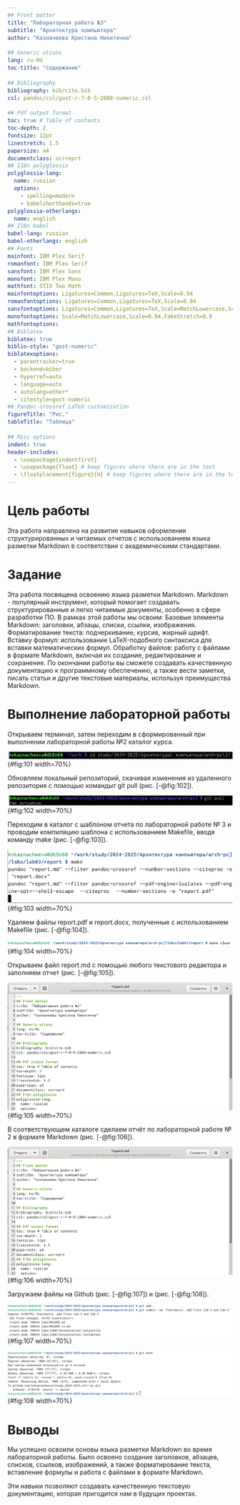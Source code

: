 ```yaml
---
## Front matter
title: "Лабораторная работа №3"
subtitle: "Архитектура компьютера"
author: "Казначеева Кристина Никитична"

## Generic otions
lang: ru-RU
toc-title: "Содержание"

## Bibliography
bibliography: bib/cite.bib
csl: pandoc/csl/gost-r-7-0-5-2008-numeric.csl

## Pdf output format
toc: true # Table of contents
toc-depth: 2
fontsize: 12pt
linestretch: 1.5
papersize: a4
documentclass: scrreprt
## I18n polyglossia
polyglossia-lang:
  name: russian
  options:
	- spelling=modern
	- babelshorthands=true
polyglossia-otherlangs:
  name: english
## I18n babel
babel-lang: russian
babel-otherlangs: english
## Fonts
mainfont: IBM Plex Serif
romanfont: IBM Plex Serif
sansfont: IBM Plex Sans
monofont: IBM Plex Mono
mathfont: STIX Two Math
mainfontoptions: Ligatures=Common,Ligatures=TeX,Scale=0.94
romanfontoptions: Ligatures=Common,Ligatures=TeX,Scale=0.94
sansfontoptions: Ligatures=Common,Ligatures=TeX,Scale=MatchLowercase,Scale=0.94
monofontoptions: Scale=MatchLowercase,Scale=0.94,FakeStretch=0.9
mathfontoptions:
## Biblatex
biblatex: true
biblio-style: "gost-numeric"
biblatexoptions:
  - parentracker=true
  - backend=biber
  - hyperref=auto
  - language=auto
  - autolang=other*
  - citestyle=gost-numeric
## Pandoc-crossref LaTeX customization
figureTitle: "Рис."
tableTitle: "Таблица"

## Misc options
indent: true
header-includes:
  - \usepackage{indentfirst}
  - \usepackage{float} # keep figures where there are in the text
  - \floatplacement{figure}{H} # keep figures where there are in the text
---
```


# Цель работы

Эта работа направлена на развитие навыков оформления структурированных и читаемых отчетов с использованием языка разметки Markdown в соответствии с академическими стандартами.

# Задание

Эта работа посвящена освоению языка разметки Markdown. Markdown - популярный инструмент, который помогает создавать структурированные и легко читаемые документы, особенно в сфере разработки ПО. В рамках этой работы мы освоим: Базовые элементы Markdown: заголовки, абзацы, списки, ссылки, изображения. Форматирование текста: подчеркивание, курсив, жирный шрифт. Вставку формул: использование LaTeX-подобного синтаксиса для вставки математических формул. Обработку файлов: работу с файлами в формате Markdown, включая их создание, редактирование и сохранение. По окончании работы вы сможете создавать качественную документацию к программному обеспечению, а также вести заметки, писать статьи и другие текстовые материалы, используя преимущества Markdown.

# Выполнение лабораторной работы

Открываем терминал, затем переходим в сформированный при выполнении лабораторной работы №2 каталог курса. 

![Переход в каталог](image/101.png){#fig:101 width=70%}

Обновляем локальный репозиторий, скачивая изменения из удаленного репозитория с помощью командыт git pull (рис. [-@fig:102]).

![Обновление данных каталога](image/102.png){#fig:102 width=70%}

Переходим в каталог с шаблоном отчета по лабораторной работе № 3 и проводим компиляцию шаблона с использованием Makefile, вводя команду make (рис. [-@fig:103]).

![Выполнение компиляции шаблона](image/103.png){#fig:103 width=70%}

Удаляем файлы report.pdf и report.docx, полученные с использованием Makefile (рис. [-@fig:104]).

![Удаление файлов](image/104.png){#fig:104 width=70%}

Открываем файл report.md c помощью любого текстового редактора и заполняем отчет (рис. [-@fig:105]).

![Открывание файла](image/105.png){#fig:105 width=70%}

В соответствующем каталоге сделаем отчёт по лабораторной работе № 2 в формате Markdown (рис. [-@fig:106]).

![Создание отчёта](image/106.png){#fig:106 width=70%}

Загружаем файлы на Github (рис. [-@fig:107]) и (рис. [-@fig:108]).

![Загрузка открытого ключа на github](image/107.png){#fig:107 width=70%}

![Загрузка открытого ключа на github](image/108.png){#fig:108 width=70%}

# Выводы

Мы успешно освоили основы языка разметки Markdown во время лабораторной работы. Было освоено создание заголовков, абзацев, списков, ссылков, изображений, а также форматирование текста, вставление формулы и работа с файлами в формате Markdown. 

Эти навыки позволяют создавать качественную текстовую документацию, которая пригодится нам в будущих проектах.


